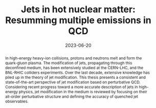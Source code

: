 ---
title: "Jets in hot nuclear matter: Resumming multiple emissions in QCD"
authors: ["Adam Takacs"]
date: "2023-06-20"
doi: "11250/3070376"

# Schedule page publish date (NOT publication's date).
publishDate: ""
#publication_types: ["article-journal"]
publication: "PhD Bergen U. (2023)"
publication_short: ""

abstract: "In high-energy heavy-ion collisions, protons and neutrons melt and form the quark-gluon plasma. The modification of jets, propagating through this deconfined medium, has been extensively studied at the CERN-LHC, and the BNL-RHIC colliders experiments. Over the last decade, extensive knowledge has piled up in the theory of jet modification. This thesis presents a consistent and state-of-the-art perspective of jet modification based on perturbative QCD. Considering recent progress toward a more accurate description of jets in high-energy physics, jet modification in the medium is reviewed by focusing on their all-order perturbative structure and defining the accuracy of quenched jet observables."

# Summary. An optional shortened abstract.
summary: 

featured: false

links:
- name: web
  icon: academicons/web
  url: https://bora.uib.no/bora-xmlui/handle/11250/3070376
- name: inspire
  icon: academicicons/inspire
  url: https://inspirehep.net/literature/2676168

image:
  caption: ''
  focal_point: ""
  preview_only: false

# Associated Projects (optional).
#   Associate this publication with one or more of your projects.
#   Simply enter your project's folder or file name without extension.
#   E.g. `internal-project` references `content/project/internal-project/index.md`.
#   Otherwise, set `projects: []`.
projects:
- internal-project

# Slides (optional).
#   Associate this publication with Markdown slides.
#   Simply enter your slide deck's filename without extension.
#   E.g. `slides: "example"` references `content/slides/example/index.md`.
#   Otherwise, set `slides: ""`.
slides: example
---